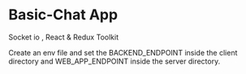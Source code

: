 # Basic-Chat App
Socket io , React &amp; Redux Toolkit

Create an env file and set the BACKEND_ENDPOINT inside the client directory and WEB_APP_ENDPOINT inside the server directory. 
